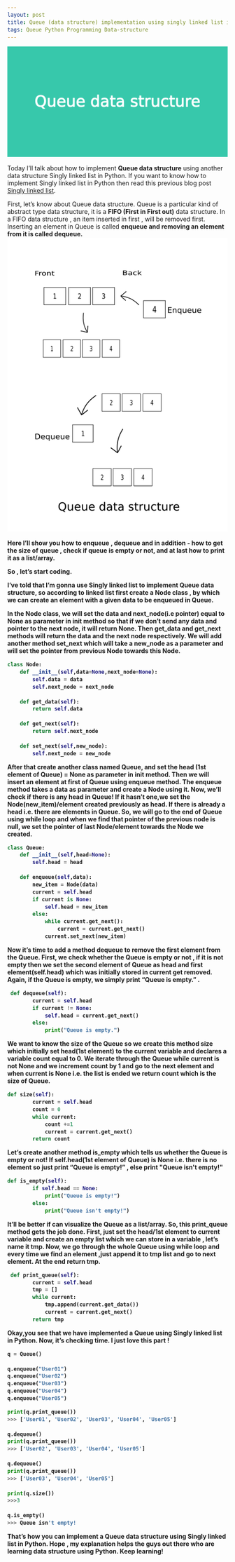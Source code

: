 ```yaml
---
layout: post
title: Queue (data structure) implementation using singly linked list in Python
tags: Queue Python Programming Data-structure
---
```

![Blog banner](/images/banner-queue.png)

Today I’ll talk about how to implement <b>Queue data structure</b> using another data structure Singly linked list in Python. If you want to know how to implement Singly linked list in Python then read this previous blog post [Singly linked list](https://adnan-alam.github.io/Singly-linked-list/).

First, let’s know about Queue data structure. Queue is a particular kind of abstract type data structure, it is a <b>FIFO (First in First out)</b> data structure. In a FIFO data structure , an item inserted in first , will be removed first. Inserting an element in Queue is called <b>enqueue and removing an element from it is called <b>dequeue</b>.
![Queue data structure](/images/queue.png)

Here I’ll show you how to enqueue , dequeue and in addition - how to  get the size of queue , check if queue is empty or not, and at last 
how to print it as a list/array.

So , let’s start coding.

I’ve told that I’m gonna use Singly linked list to implement Queue data structure, so according to linked list first create a <b>Node class</b> , by which we can create an element with a given data to be enqueued in Queue.

In the Node class, we will set the data and next_node(i.e pointer) equal to None as parameter in <b>__init__ </b>method so that if we don’t send any data and pointer to the next node, it will return None. Then <b>get_data </b>and <b>get_next</b> methods will return the data and the next node respectively. We will add another method <b>set_next</b> which will take a new_node as a parameter and will set the pointer from previous Node towards this Node.

```python
class Node:
    def __init__(self,data=None,next_node=None):
        self.data = data
        self.next_node = next_node
    
    def get_data(self):
        return self.data
    
    def get_next(self):
        return self.next_node
    
    def set_next(self,new_node):
        self.next_node = new_node
```

After that create another class named <b>Queue</b>, and set the head (1st element of Queue) = None as parameter in <b>__init__</b> method. Then we will insert an element at first of Queue using <b>enqueue</b> method. The enqueue method takes a data as parameter and create a Node using it. Now, we’ll check if there is any head in Queue! If it hasn’t one,we set the Node(new_item)/element created previously as head. If there is already a head i.e. there are elements in Queue. So, we will go to the end of Queue using while loop and  when we find that pointer of the previous node is null, we set the pointer of last Node/element towards the Node we created.

```python
class Queue:
    def __init__(self,head=None):
        self.head = head
    
    def enqueue(self,data):
        new_item = Node(data)
        current = self.head
        if current is None:
            self.head = new_item
        else:
            while current.get_next():
                current = current.get_next()
            current.set_next(new_item)
```

Now it’s time to add a method <b>dequeue</b> to remove the first element from the Queue. First, we check whether the Queue is empty or not , if it is not empty then we set the second element of Queue as head and first element(self.head) which was initially stored in current get removed. Again, if the Queue is empty, we simply print “Queue is empty.” .

```python
 def dequeue(self):
        current = self.head
        if current != None:
            self.head = current.get_next()
        else:
            print("Queue is empty.")
```

We want to know the size of the Queue so we create this method <b>size</b>  which initially set head(1st element) to the <b>current</b> variable and declares a variable <b>count</b> equal to 0. We iterate through the Queue while current is not None and we increment count by 1 and go to the next element and when current is None i.e. the list is ended we return count which is the size of Queue.

```python
def size(self):
        current = self.head
        count = 0
        while current:
            count +=1
            current = current.get_next()
        return count
```

Let’s create another method <b>is_empty</b> which tells us whether the Queue is empty or not! If self.head(1st element of Queue) is None i.e. there is no element so just print “Queue is empty!” , else  print "Queue isn't empty!"

```python
def is_empty(self):
        if self.head == None:
            print("Queue is empty!")
        else:
            print("Queue isn't empty!")
```

It’ll be better if can visualize the Queue as a list/array. So, this <b>print_queue</b> method gets the job done. First, just set the head/1st element to <b>current</b> variable and create an empty list which we can store in a variable , let’s name it <b>tmp</b>. Now, we go through the whole Queue using while loop and every time we find an element ,just append it to tmp list and go to next element. At the end  return tmp. 

```python
 def print_queue(self):
        current = self.head
        tmp = []
        while current:
            tmp.append(current.get_data())
            current = current.get_next()
        return tmp
```    
Okay,you see that we have implemented a Queue using Singly linked list in Python. Now, it’s checking time. I just love this part ! 

```python
q = Queue()

q.enqueue("User01")
q.enqueue("User02")
q.enqueue("User03")
q.enqueue("User04")
q.enqueue("User05")
```


```python
print(q.print_queue())
>>> ['User01', 'User02', 'User03', 'User04', 'User05']

q.dequeue()
print(q.print_queue())
>>> ['User02', 'User03', 'User04', 'User05']

q.dequeue()
print(q.print_queue())
>>> ['User03', 'User04', 'User05']

print(q.size())
>>>3

q.is_empty()
>>> Queue isn't empty!
```

That’s how you can implement a Queue data structure using Singly linked list in Python. Hope , my explanation helps the guys out there who are learning data structure using Python. Keep learning!
 


